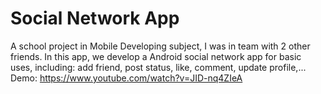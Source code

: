 # Social Network App
A school project in Mobile Developing subject, I was in team with 2 other friends. In this app, we develop a Android social network app for basic uses, including: add friend, post status, like, comment, update profile,...
Demo: https://www.youtube.com/watch?v=JID-nq4ZIeA
